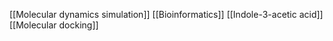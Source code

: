 [[Molecular dynamics simulation]]
[[Bioinformatics]]
[[Indole-3-acetic acid]]
[[Molecular docking]]
